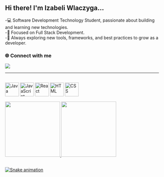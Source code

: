 ## Hi there! I'm Izabeli Wlaczyga...

-💻 Software Development Technology Student, passionate about building and learning new technologies.  
-🚀 Focused on Full Stack Development.  
-🔧 Always exploring new tools, frameworks, and best practices to grow as a developer. 

### 🌐 Connect with me
<div>
<a href="https://www.linkedin.com/in/jhenifer-izabeli-wlaczyga" target="_blank"><img src="https://img.shields.io/badge/-LinkedIn-%230077B5?style=for-the-badge&logo=linkedin&logoColor=white" target="_blank"></a>
</div>

---

<div style="display: inline_block"><br>
  <img align="center" alt="Java" heigth="35" width="45" src="https://cdn.jsdelivr.net/gh/devicons/devicon@latest/icons/java/java-original.svg" />
  <img align="center" alt="JavaScript" heigth="35" width="45" src="https://cdn.jsdelivr.net/gh/devicons/devicon@latest/icons/javascript/javascript-original.svg" />
  <img align="center" alt="React" heigth="35" width="45" src="https://cdn.jsdelivr.net/gh/devicons/devicon@latest/icons/react/react-original.svg" />
  <img align="center" alt="HTML" heigth="35" width="45" src="https://cdn.jsdelivr.net/gh/devicons/devicon@latest/icons/html5/html5-original.svg" />
  <img align="center" alt="CSS" heigth="35" width="45" src="https://cdn.jsdelivr.net/gh/devicons/devicon@latest/icons/css3/css3-original.svg" />
</div>

<div>
  <br>
  <a href="https://github.com/IzabeliWlaczyga">
  <img height="180em" src="https://github-readme-stats.vercel.app/api?username=IzabeliWlaczyga&show_icons=true&theme=dracula&include_all_commits=true&count_private=true"/>
  <img height="180em" src="https://github-readme-stats.vercel.app/api/top-langs/?username=IzabeliWlaczyga&layout=compact&langs_count=16&theme=dracula"/>
</div>

<div>
  <br>
  
  ![Snake animation](https://github.com/IzabeliWlaczyga/IzabeliWlaczygai/blob/output/github-contribution-grid-snake.svg)
</div>


<!--
**IzabeliWlaczyga/IzabeliWlaczyga** is a ✨ _special_ ✨ repository because its `README.md` (this file) appears on your GitHub profile.

Here are some ideas to get you started:

- 🔭 I’m currently working on ...
- 🌱 I’m currently learning ...
- 👯 I’m looking to collaborate on ...
- 🤔 I’m looking for help with ...
- 💬 Ask me about ...
- 📫 How to reach me: ...
- 😄 Pronouns: ...
- ⚡ Fun fact: ...
-->

